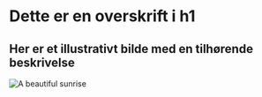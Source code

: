# Dette er en overskrift i h1

## Her er et illustrativt bilde med en tilhørende beskrivelse
![A beautiful sunrise](https://wallpapers.com/images/featured/sunrise-6tlr4cfeg3q0al8n.jpg)
